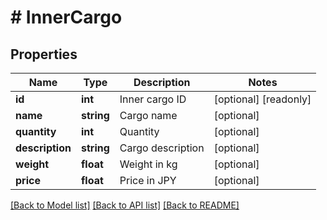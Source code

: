 # # InnerCargo

## Properties

Name | Type | Description | Notes
------------ | ------------- | ------------- | -------------
**id** | **int** | Inner cargo ID | [optional] [readonly]
**name** | **string** | Cargo name | [optional]
**quantity** | **int** | Quantity | [optional]
**description** | **string** | Cargo description | [optional]
**weight** | **float** | Weight in kg | [optional]
**price** | **float** | Price in JPY | [optional]

[[Back to Model list]](../../README.md#models) [[Back to API list]](../../README.md#endpoints) [[Back to README]](../../README.md)
